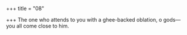 +++
title = "08"

+++
The one who attends to you with a ghee-backed oblation, o gods— you all come close to him.